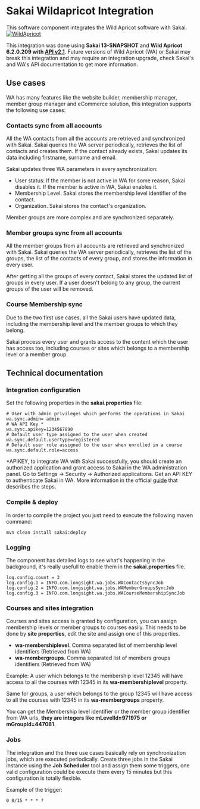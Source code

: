 # Sakai Wildapricot Integration
This software component integrates the Wild Apricot software with Sakai.
[![WildApricot](https://www.memberpath.com/wp-content/uploads/2017/12/Wild-Apricot.png)](https://www.wildapricot.com/)

This integration was done using **Sakai 13-SNAPSHOT** and **Wild Apricot 6.2.0.209 with [API v2.1](https://gethelp.wildapricot.com/en/articles/1599-api-version-21-differences)**. Future versions of Wild Apricot (WA) or Sakai may break this integration and may require an integration upgrade, check Sakai's and WA's API documentation to get more information.

## Use cases
WA has many features like the website builder, membership manager, member group manager and eCommerce solution, this integration supports the following use cases:

### Contacts sync from all accounts
All the WA contacts from all the accounts are retrieved and synchronized with Sakai. Sakai queries the WA server periodically, retrieves the list of contacts and creates them.
If the contact already exists, Sakai updates its data including firstname, surname and email.


Sakai updates three WA parameters in every synchronization:
* User status: If the member is not active in WA for some reason, Sakai disables it. If the member is active in WA, Sakai enables it.
* Membership Level. Sakai stores the membership level identifier of the contact.
* Organization. Sakai stores the contact's organization.

Member groups are more complex and are synchronized separately.

### Member groups sync from all accounts
All the member groups from all accounts are retrieved and synchronized with Sakai. Sakai queries the WA server periodically, retrieves the list of the groups, the list of the contacts of every group, and stores the information in every user.

After getting all the groups of every contact, Sakai stores the updated list of groups in every user.
If a user doesn't belong to any group, the current groups of the user will be removed.

### Course Membership sync
 
Due to the two first use cases, all the Sakai users have updated data, including the membership level and the member groups to which they belong.

Sakai process every user and grants access to the content which the user has access too, including courses or sites which belongs to a membership level or a member group.

## Technical documentation
### Integration configuration
Set the following properties in the **sakai.properties** file:
```
# User with admin privileges which performs the operations in Sakai
wa.sync.admin= admin
# WA API Key *
wa.sync.apikey=1234567890
# Default user type assigned to the user when created
wa.sync.default.usertype=registered
# Default user role assigned to the user when enrolled in a course
wa.sync.default.role=access
```
*APIKEY, to integrate WA with Sakai successfully, you should create an authorized application and grant access to Sakai in the WA administration panel. Go to Settings -> Security -> Authorized applications. Get an API KEY to authenticate Sakai in WA. More information in the official [guide](https://gethelp.wildapricot.com/en/articles/484) that describes the steps.

### Compile & deploy
In order to compile the project you just need to execute the following maven command:
```
mvn clean install sakai:deploy
```
### Logging
The component has detailed logs to see what's happening in the background, it's really usefull to enable them in the **sakai.properties** file.
```
log.config.count = 3
log.config.1 = INFO.com.longsight.wa.jobs.WAContactsSyncJob
log.config.2 = INFO.com.longsight.wa.jobs.WAMemberGroupsSyncJob
log.config.3 = INFO.com.longsight.wa.jobs.WACourseMembershipSyncJob
```
### Courses and sites integration
Courses and sites access is granted by configuration, you can assign membership levels or member groups to courses easily. This needs to be done by **site properties**, edit the site and assign one of this properties.
* **wa-membershiplevel**. Comma separated list of membership level identifiers (Retrieved from WA)
* **wa-membergroups**. Comma separated list of members groups identifiers (Retrieved from WA)

Example:
A user which belongs to the membership level 12345 will have access to all the courses with 12345 in its **wa-membershiplevel** property.

Same for groups, a user which belongs to the group 12345 will have access to all the courses with 12345 in its **wa-membergroups** property.

You can get the Membership level identifier or the member group identifier from WA urls, **they are integers like mLevelId=971975 or mGroupId=447081**.

### Jobs
The integration and the three use cases basically rely on synchronization jobs, which are executed periodically. Create three jobs in the Sakai instance using the **Job Scheduler** tool and assign them some triggers, one valid configuration could be execute them every 15 minutes but this configuration is totally flexible.

Example of the trigger:
```
0 0/15 * * * ?
```

